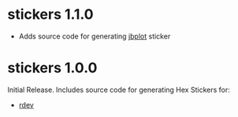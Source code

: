 # stickers 1.1.0

* Adds source code for generating [jbplot](https://jabenninghoff.github.io/jbplot/) sticker

# stickers 1.0.0

Initial Release. Includes source code for generating Hex Stickers for:

* [rdev](https://jabenninghoff.github.io/rdev/)
